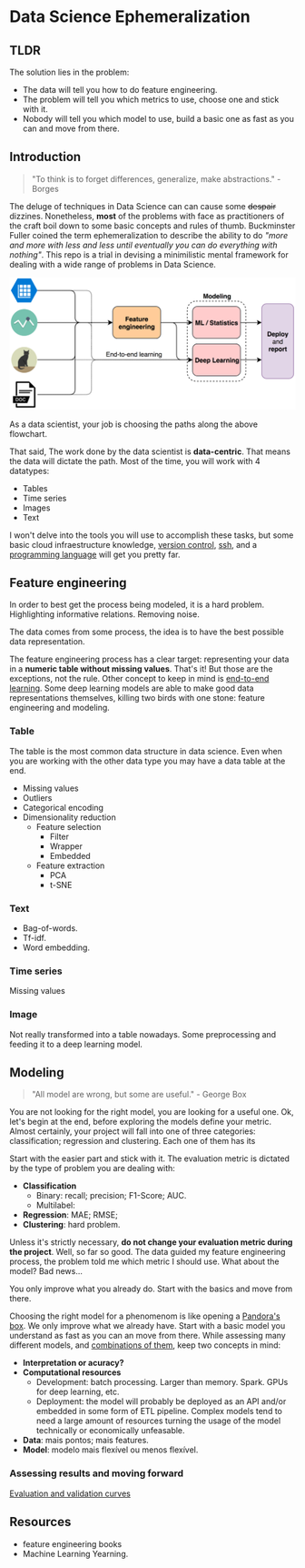 # Data Science Ephemeralization

## TLDR

The solution lies in the problem:

- The data will tell you how to do feature engineering.
- The problem will tell you which metrics to use, choose one and stick with it.
- Nobody will tell you which model to use, build a basic one as fast as you can and move from there.

## Introduction

> "To think is to forget differences, generalize, make abstractions." - Borges

The deluge of techniques in Data Science can can cause some ~~despair~~ dizzines. Nonetheless, **most** of the problems with face as practitioners of the craft boil down to some basic concepts and rules of thumb. Buckminster Fuller coined the term ephemeralization to describe the ability to do *"more and more with less and less until eventually you can do everything with nothing"*. This repo is a trial in devising a minimilistic mental framework for dealing with a wide range of problems in Data Science.

![](ds-diagram.png)

As a data scientist, your job is choosing the paths along the above flowchart.

That said, The work done by the data scientist is **data-centric**. That means the data will dictate the path. Most of the time, you will work with 4 datatypes: 

- Tables
- Time series
- Images
- Text

I won't delve into the tools you will use to accomplish these tasks, but some basic cloud infraestructure knowledge, [version control](https://git-scm.com/), [ssh](https://en.wikipedia.org/wiki/Secure_Shell), and a [programming language](https://www.python.org/) will get you pretty far.

## Feature engineering

In order to best get the process being modeled, it is a hard problem. Highlighting informative relations. Removing noise. 

The data comes from some process, the idea is to have the best possible data representation.


The feature engineering process has a clear target: representing your data in a **numeric table without missing values**. That's it! But those are the exceptions, not the rule. Other concept to keep in mind is 
[end-to-end learning](https://www.youtube.com/watch?v=ImUoubi_t7s). Some deep learning models are able to make good data representations themselves, killing two birds with
one stone: feature engineering and modeling.

### Table

The table is the most common data structure in data science. Even when you are working with the other data type you may have a data table at the end.

- Missing values
- Outliers
- Categorical encoding
- Dimensionality reduction
    - Feature selection
        - Filter
        - Wrapper
        - Embedded
    - Feature extraction
        - PCA
        - t-SNE

### Text

- Bag-of-words.
- Tf-idf.
- Word embedding.

### Time series

Missing values

### Image

Not really transformed into a table nowadays. Some preprocessing and feeding it to a deep learning model.

## Modeling

> "All model are wrong, but some are useful." - George Box

You are not looking for the right model, you are looking for a useful one. Ok, let's begin at the end, before exploring the models define your metric. Almost certainly, your 
project will fall into one of three categories: classification; regression and clustering. Each one of them has its 

Start with the easier part and stick with it. The evaluation metric is dictated by the type of problem you are dealing with:

- **Classification**
    - Binary: recall; precision; F1-Score; AUC.
    - Multilabel: 
- **Regression**: MAE; RMSE; 
- **Clustering**: hard problem.

Unless it's strictly necessary, **do not change your evaluation metric during the project**. Well, so far so good. The data guided my feature engineering process, the problem 
told me which metric I should use. What about the model? Bad news...

You only improve what you already do. Start with the basics and move from there.

Choosing the right model for a phenomenom is like opening a [Pandora's box](https://leandromineti.github.io/ml-knowledge-graph/). We only improve what we already have. Start 
with a basic model you understand as fast as you can an move from there. While assessing many different models, and [combinations of them](https://mlwave.com/kaggle-ensembling-guide/), keep two concepts in mind:

- **Interpretation or acuracy?**
- **Computational resources**
    - Development: batch processing. Larger than memory. Spark. GPUs for deep learning, etc.
    - Deployment: the model will probably be deployed as an API and/or embedded in some form of ETL pipeline. Complex models tend to need a large amount of resources turning 
    the usage of the model technically or economically unfeasable.
- **Data**: mais pontos; mais features.
- **Model**: modelo mais flexível ou menos flexível.

### Assessing results and moving forward

[Evaluation and validation curves](https://scikit-learn.org/stable/modules/learning_curve.html)

## Resources

- feature engineering books
- Machine Learning Yearning.